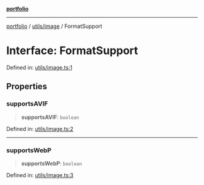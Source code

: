 [**portfolio**](../../../README.md)

***

[portfolio](../../../modules.md) / [utils/image](../README.md) / FormatSupport

# Interface: FormatSupport

Defined in: [utils/image.ts:1](https://github.com/tnorlund/Portfolio/blob/d858767a8fa7e56054d3c692f93d7ec8078e1a4d/portfolio/utils/image.ts#L1)

## Properties

### supportsAVIF

> **supportsAVIF**: `boolean`

Defined in: [utils/image.ts:2](https://github.com/tnorlund/Portfolio/blob/d858767a8fa7e56054d3c692f93d7ec8078e1a4d/portfolio/utils/image.ts#L2)

***

### supportsWebP

> **supportsWebP**: `boolean`

Defined in: [utils/image.ts:3](https://github.com/tnorlund/Portfolio/blob/d858767a8fa7e56054d3c692f93d7ec8078e1a4d/portfolio/utils/image.ts#L3)
